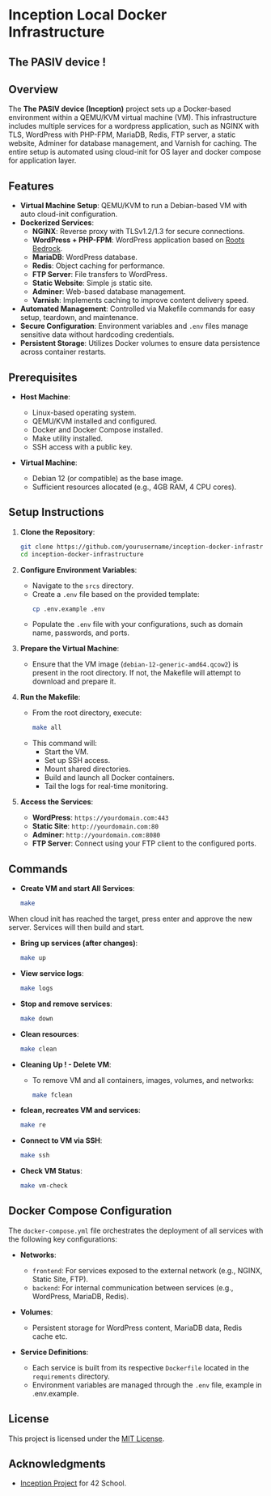 # Inception Local Docker Infrastructure

## The PASIV device !

## Overview

The **The PASIV device (Inception)** project sets up a Docker-based environment within a QEMU/KVM virtual machine (VM). This infrastructure includes multiple services for a wordpress application, such as NGINX with TLS, WordPress with PHP-FPM, MariaDB, Redis, FTP server, a static website, Adminer for database management, and Varnish for caching. The entire setup is automated using cloud-init for OS layer and docker compose for application layer.

## Features

- **Virtual Machine Setup**: QEMU/KVM to run a Debian-based VM with auto cloud-init configuration.
- **Dockerized Services**:
  - **NGINX**: Reverse proxy with TLSv1.2/1.3 for secure connections.
  - **WordPress + PHP-FPM**: WordPress application based on [Roots Bedrock](https://roots.io/bedrock/).
  - **MariaDB**: WordPress database.
  - **Redis**: Object caching for performance.
  - **FTP Server**: File transfers to WordPress.
  - **Static Website**: Simple js static site.
  - **Adminer**: Web-based database management.
  - **Varnish**: Implements caching to improve content delivery speed.
- **Automated Management**: Controlled via Makefile commands for easy setup, teardown, and maintenance.
- **Secure Configuration**: Environment variables and `.env` files manage sensitive data without hardcoding credentials.
- **Persistent Storage**: Utilizes Docker volumes to ensure data persistence across container restarts.


## Prerequisites

- **Host Machine**:
  - Linux-based operating system.
  - QEMU/KVM installed and configured.
  - Docker and Docker Compose installed.
  - Make utility installed.
  - SSH access with a public key.
  
- **Virtual Machine**:
  - Debian 12 (or compatible) as the base image.
  - Sufficient resources allocated (e.g., 4GB RAM, 4 CPU cores).

## Setup Instructions

1. **Clone the Repository**:
   ```bash
   git clone https://github.com/yourusername/inception-docker-infrastructure.git
   cd inception-docker-infrastructure
   ```

2. **Configure Environment Variables**:
   - Navigate to the `srcs` directory.
   - Create a `.env` file based on the provided template:
     ```bash
     cp .env.example .env
     ```
   - Populate the `.env` file with your configurations, such as domain name, passwords, and ports.

3. **Prepare the Virtual Machine**:
   - Ensure that the VM image (`debian-12-generic-amd64.qcow2`) is present in the root directory. If not, the Makefile will attempt to download and prepare it.

4. **Run the Makefile**:
   - From the root directory, execute:
     ```bash
     make all
     ```
   - This command will:
     - Start the VM.
     - Set up SSH access.
     - Mount shared directories.
     - Build and launch all Docker containers.
     - Tail the logs for real-time monitoring.

5. **Access the Services**:
   - **WordPress**: `https://yourdomain.com:443`
   - **Static Site**: `http://yourdomain.com:80`
   - **Adminer**: `http://yourdomain.com:8080`
   - **FTP Server**: Connect using your FTP client to the configured ports.

## Commands

- **Create VM and start All Services**:
  ```bash
  make
  ```
When cloud init has reached the target, press enter and approve the new server.
Services will then build and start.
  
- **Bring up services (after changes)**:
  ```bash
  make up
  ```
  
- **View service logs**:
  ```bash
  make logs
  ```
  
- **Stop and remove services**:
  ```bash
  make down
  ```
  
- **Clean resources**:
  ```bash
  make clean
  ```
  
- **Cleaning Up ! - Delete VM**:
  - To remove VM and all containers, images, volumes, and networks:
    ```bash
    make fclean
    ```
  
- **fclean, recreates VM and services**:
  ```bash
  make re
  ```
  
- **Connect to VM via SSH**:
  ```bash
  make ssh
  ```
  
- **Check VM Status**:
  ```bash
  make vm-check
  ```

## Docker Compose Configuration

The `docker-compose.yml` file orchestrates the deployment of all services with the following key configurations:

- **Networks**:
  - `frontend`: For services exposed to the external network (e.g., NGINX, Static Site, FTP).
  - `backend`: For internal communication between services (e.g., WordPress, MariaDB, Redis).

- **Volumes**:
  - Persistent storage for WordPress content, MariaDB data, Redis cache etc.

- **Service Definitions**:
  - Each service is built from its respective `Dockerfile` located in the `requirements` directory.
  - Environment variables are managed through the `.env` file, example in .env.example.

## License

This project is licensed under the [MIT License](LICENSE).

## Acknowledgments

- [Inception Project](https://projects.intra.42.fr/projects/inception) for 42 School.
